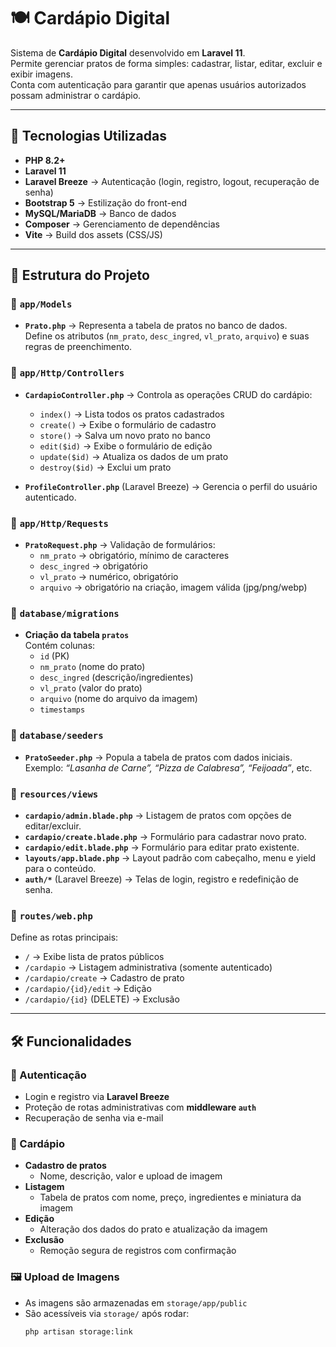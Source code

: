 # 🍽️ Cardápio Digital

Sistema de **Cardápio Digital** desenvolvido em **Laravel 11**.  
Permite gerenciar pratos de forma simples: cadastrar, listar, editar, excluir e exibir imagens.  
Conta com autenticação para garantir que apenas usuários autorizados possam administrar o cardápio.

---

## 🚀 Tecnologias Utilizadas
- **PHP 8.2+**
- **Laravel 11**
- **Laravel Breeze** → Autenticação (login, registro, logout, recuperação de senha)
- **Bootstrap 5** → Estilização do front-end
- **MySQL/MariaDB** → Banco de dados
- **Composer** → Gerenciamento de dependências
- **Vite** → Build dos assets (CSS/JS)

---

## 📂 Estrutura do Projeto

### 🔹 `app/Models`
- **`Prato.php`** → Representa a tabela de pratos no banco de dados.  
  Define os atributos (`nm_prato`, `desc_ingred`, `vl_prato`, `arquivo`) e suas regras de preenchimento.

### 🔹 `app/Http/Controllers`
- **`CardapioController.php`** → Controla as operações CRUD do cardápio:
  - `index()` → Lista todos os pratos cadastrados
  - `create()` → Exibe o formulário de cadastro
  - `store()` → Salva um novo prato no banco
  - `edit($id)` → Exibe o formulário de edição
  - `update($id)` → Atualiza os dados de um prato
  - `destroy($id)` → Exclui um prato

- **`ProfileController.php`** (Laravel Breeze) → Gerencia o perfil do usuário autenticado.

### 🔹 `app/Http/Requests`
- **`PratoRequest.php`** → Validação de formulários:
  - `nm_prato` → obrigatório, mínimo de caracteres
  - `desc_ingred` → obrigatório
  - `vl_prato` → numérico, obrigatório
  - `arquivo` → obrigatório na criação, imagem válida (jpg/png/webp)

### 🔹 `database/migrations`
- **Criação da tabela `pratos`**  
  Contém colunas:
  - `id` (PK)
  - `nm_prato` (nome do prato)
  - `desc_ingred` (descrição/ingredientes)
  - `vl_prato` (valor do prato)
  - `arquivo` (nome do arquivo da imagem)
  - `timestamps`

### 🔹 `database/seeders`
- **`PratoSeeder.php`** → Popula a tabela de pratos com dados iniciais.  
  Exemplo: *“Lasanha de Carne”, “Pizza de Calabresa”, “Feijoada”*, etc.

### 🔹 `resources/views`
- **`cardapio/admin.blade.php`** → Listagem de pratos com opções de editar/excluir.  
- **`cardapio/create.blade.php`** → Formulário para cadastrar novo prato.  
- **`cardapio/edit.blade.php`** → Formulário para editar prato existente.  
- **`layouts/app.blade.php`** → Layout padrão com cabeçalho, menu e yield para o conteúdo.  
- **`auth/*`** (Laravel Breeze) → Telas de login, registro e redefinição de senha.

### 🔹 `routes/web.php`
Define as rotas principais:
- `/` → Exibe lista de pratos públicos
- `/cardapio` → Listagem administrativa (somente autenticado)
- `/cardapio/create` → Cadastro de prato
- `/cardapio/{id}/edit` → Edição
- `/cardapio/{id}` (DELETE) → Exclusão

---

## 🛠️ Funcionalidades

### 👤 Autenticação
- Login e registro via **Laravel Breeze**
- Proteção de rotas administrativas com **middleware `auth`**
- Recuperação de senha via e-mail

### 📖 Cardápio
- **Cadastro de pratos**
  - Nome, descrição, valor e upload de imagem
- **Listagem**
  - Tabela de pratos com nome, preço, ingredientes e miniatura da imagem
- **Edição**
  - Alteração dos dados do prato e atualização da imagem
- **Exclusão**
  - Remoção segura de registros com confirmação

### 🖼️ Upload de Imagens
- As imagens são armazenadas em `storage/app/public`  
- São acessíveis via `storage/` após rodar:
  ```bash
  php artisan storage:link